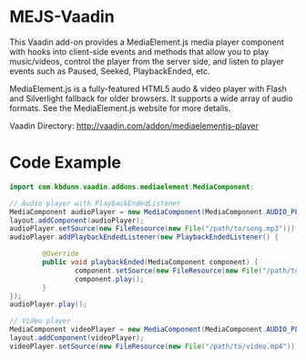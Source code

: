 MEJS-Vaadin
===========

This Vaadin add-on provides a MediaElement.js media player component with hooks into client-side events and methods that allow you to play music/videos, control the player from the server side, and listen to player events such as Paused, Seeked, PlaybackEnded, etc.

MediaElement.js is a fully-featured HTML5 audo & video player with Flash and Silverlight fallback for older browsers. It supports a wide array of audio formats. See the MediaElement.js website for more details.

Vaadin Directory: http://vaadin.com/addon/mediaelementjs-player

Code Example
=============
```java
import com.kbdunn.vaadin.addons.mediaelement.MediaComponent;

// Audio player with PlaybackEndedListener
MediaComponent audioPlayer = new MediaComponent(MediaComponent.AUDIO_PLAYER);
layout.addComponent(audioPlayer);
audioPlayer.setSource(new FileResource(new File("/path/to/song.mp3")));
audioPlayer.addPlaybackEndedListener(new PlaybackEndedListener() {

        @Override
        public void playbackEnded(MediaComponent component) {
                component.setSource(new FileResource(new File("/path/to/next/song.m4a")));
                component.play();
        }
});
audioPlayer.play();

// Video player
MediaComponent videoPlayer = new MediaComponent(MediaComponent.AUDIO_PLAYER);
layout.addComponent(videoPlayer);
videoPlayer.setSource(new FileResource(new File("/path/to/video.mp4")));
```
